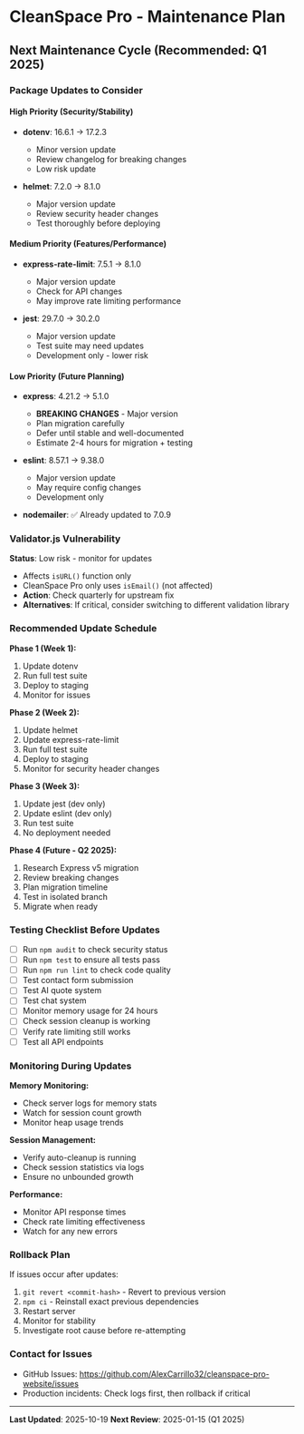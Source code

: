 # CleanSpace Pro - Maintenance Plan

## Next Maintenance Cycle (Recommended: Q1 2025)

### Package Updates to Consider

#### High Priority (Security/Stability)
- **dotenv**: 16.6.1 → 17.2.3
  - Minor version update
  - Review changelog for breaking changes
  - Low risk update

- **helmet**: 7.2.0 → 8.1.0
  - Major version update
  - Review security header changes
  - Test thoroughly before deploying

#### Medium Priority (Features/Performance)
- **express-rate-limit**: 7.5.1 → 8.1.0
  - Major version update
  - Check for API changes
  - May improve rate limiting performance

- **jest**: 29.7.0 → 30.2.0
  - Major version update
  - Test suite may need updates
  - Development only - lower risk

#### Low Priority (Future Planning)
- **express**: 4.21.2 → 5.1.0
  - **BREAKING CHANGES** - Major version
  - Plan migration carefully
  - Defer until stable and well-documented
  - Estimate 2-4 hours for migration + testing

- **eslint**: 8.57.1 → 9.38.0
  - Major version update
  - May require config changes
  - Development only

- **nodemailer**: ✅ Already updated to 7.0.9

### Validator.js Vulnerability

**Status**: Low risk - monitor for updates
- Affects `isURL()` function only
- CleanSpace Pro only uses `isEmail()` (not affected)
- **Action**: Check quarterly for upstream fix
- **Alternatives**: If critical, consider switching to different validation library

### Recommended Update Schedule

**Phase 1 (Week 1):**
1. Update dotenv
2. Run full test suite
3. Deploy to staging
4. Monitor for issues

**Phase 2 (Week 2):**
1. Update helmet
2. Update express-rate-limit
3. Run full test suite
4. Deploy to staging
5. Monitor for security header changes

**Phase 3 (Week 3):**
1. Update jest (dev only)
2. Update eslint (dev only)
3. Run test suite
4. No deployment needed

**Phase 4 (Future - Q2 2025):**
1. Research Express v5 migration
2. Review breaking changes
3. Plan migration timeline
4. Test in isolated branch
5. Migrate when ready

### Testing Checklist Before Updates

- [ ] Run `npm audit` to check security status
- [ ] Run `npm test` to ensure all tests pass
- [ ] Run `npm run lint` to check code quality
- [ ] Test contact form submission
- [ ] Test AI quote system
- [ ] Test chat system
- [ ] Monitor memory usage for 24 hours
- [ ] Check session cleanup is working
- [ ] Verify rate limiting still works
- [ ] Test all API endpoints

### Monitoring During Updates

**Memory Monitoring:**
- Check server logs for memory stats
- Watch for session count growth
- Monitor heap usage trends

**Session Management:**
- Verify auto-cleanup is running
- Check session statistics via logs
- Ensure no unbounded growth

**Performance:**
- Monitor API response times
- Check rate limiting effectiveness
- Watch for any new errors

### Rollback Plan

If issues occur after updates:
1. `git revert <commit-hash>` - Revert to previous version
2. `npm ci` - Reinstall exact previous dependencies
3. Restart server
4. Monitor for stability
5. Investigate root cause before re-attempting

### Contact for Issues

- GitHub Issues: https://github.com/AlexCarrillo32/cleanspace-pro-website/issues
- Production incidents: Check logs first, then rollback if critical

---

**Last Updated**: 2025-10-19
**Next Review**: 2025-01-15 (Q1 2025)
